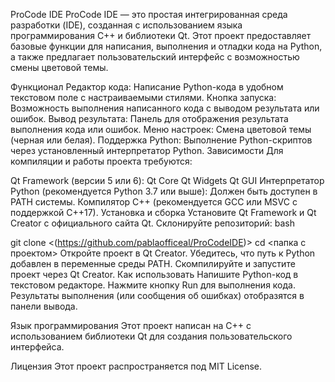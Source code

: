 ProCode IDE
ProCode IDE — это простая интегрированная среда разработки (IDE), созданная с использованием языка программирования C++ и библиотеки Qt. Этот проект предоставляет базовые функции для написания, выполнения и отладки кода на Python, а также предлагает пользовательский интерфейс с возможностью смены цветовой темы.

Функционал
Редактор кода: Написание Python-кода в удобном текстовом поле с настраиваемыми стилями.
Кнопка запуска: Возможность выполнения написанного кода с выводом результата или ошибок.
Вывод результата: Панель для отображения результата выполнения кода или ошибок.
Меню настроек:
Смена цветовой темы (черная или белая).
Поддержка Python: Выполнение Python-скриптов через установленный интерпретатор Python.
Зависимости
Для компиляции и работы проекта требуются:

Qt Framework (версии 5 или 6):
Qt Core
Qt Widgets
Qt GUI
Интерпретатор Python (рекомендуется Python 3.7 или выше):
Должен быть доступен в PATH системы.
Компилятор C++ (рекомендуется GCC или MSVC с поддержкой C++17).
Установка и сборка
Установите Qt Framework и Qt Creator с официального сайта Qt.
Склонируйте репозиторий:
bash

git clone <(https://github.com/pablaofficeal/ProCodeIDE)>
cd <папка с проектом>
Откройте проект в Qt Creator.
Убедитесь, что путь к Python добавлен в переменные среды PATH.
Скомпилируйте и запустите проект через Qt Creator.
Как использовать
Напишите Python-код в текстовом редакторе.
Нажмите кнопку Run для выполнения кода.
Результаты выполнения (или сообщения об ошибках) отобразятся в панели вывода.


Язык программирования
Этот проект написан на C++ с использованием библиотеки Qt для создания пользовательского интерфейса.

Лицензия
Этот проект распространяется под MIT License.
